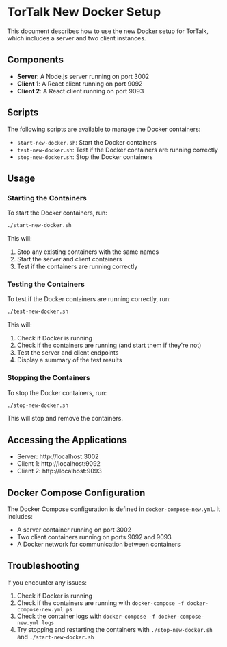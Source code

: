 # TorTalk New Docker Setup

This document describes how to use the new Docker setup for TorTalk, which includes a server and two client instances.

## Components

- **Server**: A Node.js server running on port 3002
- **Client 1**: A React client running on port 9092
- **Client 2**: A React client running on port 9093

## Scripts

The following scripts are available to manage the Docker containers:

- `start-new-docker.sh`: Start the Docker containers
- `test-new-docker.sh`: Test if the Docker containers are running correctly
- `stop-new-docker.sh`: Stop the Docker containers

## Usage

### Starting the Containers

To start the Docker containers, run:

```bash
./start-new-docker.sh
```

This will:
1. Stop any existing containers with the same names
2. Start the server and client containers
3. Test if the containers are running correctly

### Testing the Containers

To test if the Docker containers are running correctly, run:

```bash
./test-new-docker.sh
```

This will:
1. Check if Docker is running
2. Check if the containers are running (and start them if they're not)
3. Test the server and client endpoints
4. Display a summary of the test results

### Stopping the Containers

To stop the Docker containers, run:

```bash
./stop-new-docker.sh
```

This will stop and remove the containers.

## Accessing the Applications

- Server: http://localhost:3002
- Client 1: http://localhost:9092
- Client 2: http://localhost:9093

## Docker Compose Configuration

The Docker Compose configuration is defined in `docker-compose-new.yml`. It includes:

- A server container running on port 3002
- Two client containers running on ports 9092 and 9093
- A Docker network for communication between containers

## Troubleshooting

If you encounter any issues:

1. Check if Docker is running
2. Check if the containers are running with `docker-compose -f docker-compose-new.yml ps`
3. Check the container logs with `docker-compose -f docker-compose-new.yml logs`
4. Try stopping and restarting the containers with `./stop-new-docker.sh` and `./start-new-docker.sh` 